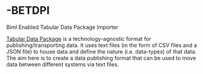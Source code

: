 # -BETDPI
Biml Enabled Tabular Data Package Importer



[Tabular Data Package](http://dataprotocols.org/tabular-data-package/) is a technology-agnostic format for publishing/transporting data. It uses text files (in the form of CSV files and a JSON file) to house data and define the nature (i.e. data-types) of that data.
The aim here is to create a data publishing format that can be used to move data between different systems via text files.

